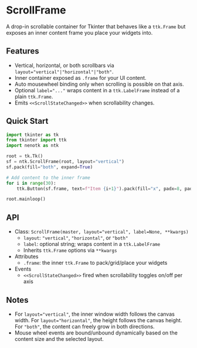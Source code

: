# ScrollFrame

A drop-in scrollable container for Tkinter that behaves like a `ttk.Frame` but exposes an inner content frame you place your widgets into.

## Features

- Vertical, horizontal, or both scrollbars via `layout="vertical"|"horizontal"|"both"`.
- Inner container exposed as `.frame` for your UI content.
- Auto mousewheel binding only when scrolling is possible on that axis.
- Optional `label="..."` wraps content in a `ttk.LabelFrame` instead of a plain `ttk.Frame`.
- Emits `<<ScrollStateChanged>>` when scrollability changes.

## Quick Start

```python
import tkinter as tk
from tkinter import ttk
import nenotk as ntk

root = tk.Tk()
sf = ntk.ScrollFrame(root, layout="vertical")
sf.pack(fill="both", expand=True)

# Add content to the inner frame
for i in range(30):
    ttk.Button(sf.frame, text=f"Item {i+1}").pack(fill="x", padx=8, pady=2)

root.mainloop()
```

## API

- Class: `ScrollFrame(master, layout="vertical", label=None, **kwargs)`
  - `layout`: `"vertical"`, `"horizontal"`, or `"both"`
  - `label`: optional string; wraps content in a `ttk.LabelFrame`
  - Inherits `ttk.Frame` options via `**kwargs`
- Attributes
  - `.frame`: the inner `ttk.Frame` to pack/grid/place your widgets
- Events
  - `<<ScrollStateChanged>>` fired when scrollability toggles on/off per axis

## Notes

- For `layout="vertical"`, the inner window width follows the canvas width. For `layout="horizontal"`, the height follows the canvas height. For `"both"`, the content can freely grow in both directions.
- Mouse wheel events are bound/unbound dynamically based on the content size and the selected layout.
